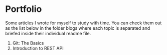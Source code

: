 # Portfolio
Some articles I wrote for myself to study with time. You can check them out as the list below in the folder blogs where each topic is separated and briefed inside their individual  readme file. 

1. Git: The Basics
2. Introduction to REST API
